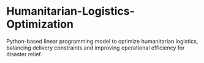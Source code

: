 # Humanitarian-Logistics-Optimization
Python-based linear programming model to optimize humanitarian logistics, balancing delivery constraints and improving operational efficiency for disaster relief.
